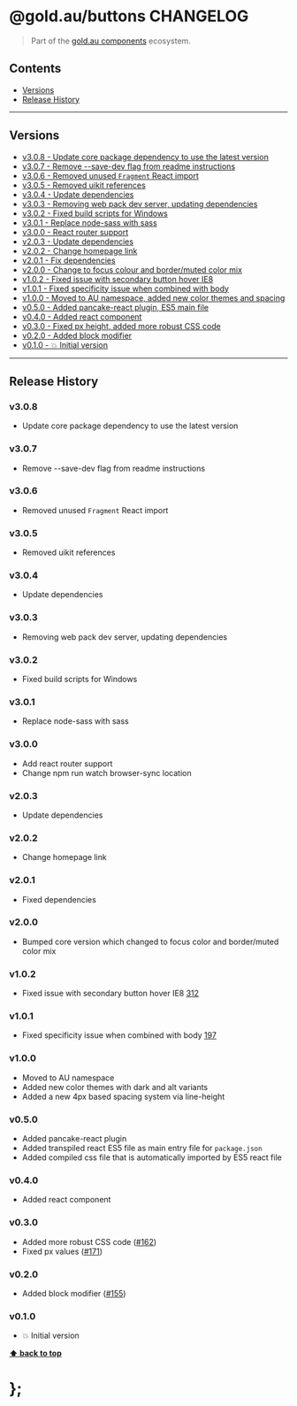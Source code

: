@gold.au/buttons CHANGELOG
======================

> Part of the [gold.au components](https://github.com/designsystemau/gold-design-system/) ecosystem.


## Contents

* [Versions](#install)
* [Release History](#release-history)


----------------------------------------------------------------------------------------------------------------------------------------------------------------


## Versions

* [v3.0.8 - Update core package dependency to use the latest version](#v308)
* [v3.0.7 - Remove --save-dev flag from readme instructions](#v307)
* [v3.0.6 - Removed unused `Fragment` React import](#v306)
* [v3.0.5 - Removed uikit references](#v305)
* [v3.0.4 - Update dependencies](#v304)
* [v3.0.3 - Removing web pack dev server, updating dependencies](#v303)
* [v3.0.2 - Fixed build scripts for Windows](#v302)
* [v3.0.1 - Replace node-sass with sass](#v301)
* [v3.0.0 - React router support](#v300)
* [v2.0.3 - Update dependencies](#v203)
* [v2.0.2 - Change homepage link](#v202)
* [v2.0.1 - Fix dependencies](#v201)
* [v2.0.0 - Change to focus colour and border/muted color mix](#v200)
* [v1.0.2 - Fixed issue with secondary button hover IE8](#v102)
* [v1.0.1 - Fixed specificity issue when combined with body](#v101)
* [v1.0.0 - Moved to AU namespace, added new color themes and spacing](#v100)
* [v0.5.0 - Added pancake-react plugin, ES5 main file](#v050)
* [v0.4.0 - Added react component](#v040)
* [v0.3.0 - Fixed px height, added more robust CSS code](#v030)
* [v0.2.0 - Added block modifier](#v020)
* [v0.1.0 - 💥 Initial version](#v010)


----------------------------------------------------------------------------------------------------------------------------------------------------------------


## Release History

### v3.0.8

- Update core package dependency to use the latest version


### v3.0.7

- Remove --save-dev flag from readme instructions


### v3.0.6

- Removed unused `Fragment` React import


### v3.0.5

- Removed uikit references


### v3.0.4

- Update dependencies


### v3.0.3

- Removing web pack dev server, updating dependencies


### v3.0.2 

- Fixed build scripts for Windows


### v3.0.1

- Replace node-sass with sass


### v3.0.0

- Add react router support
- Change npm run watch browser-sync location


### v2.0.3

- Update dependencies


### v2.0.2

- Change homepage link


### v2.0.1

- Fixed dependencies


### v2.0.0

- Bumped core version which changed to focus color and border/muted color mix


### v1.0.2

- Fixed issue with secondary button hover IE8 [312](https://github.com/designsystemau/gold-design-system/issues/312)


### v1.0.1

- Fixed specificity issue when combined with body [197](https://github.com/designsystemau/gold-design-system/issues/197)


### v1.0.0

- Moved to AU namespace
- Added new color themes with dark and alt variants
- Added a new 4px based spacing system via line-height


### v0.5.0

- Added pancake-react plugin
- Added transpiled react ES5 file as main entry file for `package.json`
- Added compiled css file that is automatically imported by ES5 react file


### v0.4.0

- Added react component


### v0.3.0

- Added more robust CSS code ([#162](https://github.com/designsystemau/gold-design-system/issues/162))
- Fixed px values ([#171](https://github.com/designsystemau/gold-design-system/issues/171))


### v0.2.0

- Added block modifier ([#155](https://github.com/designsystemau/gold-design-system/issues/155))


### v0.1.0

- 💥 Initial version


**[⬆ back to top](#contents)**


# };
